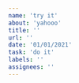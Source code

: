 ```yaml
---
name: 'try it'
about: 'yahooo'
title: ''
url: ''
date: '01/01/2021'
task: 'do it'
labels: ''
assignees: ''
---
```

